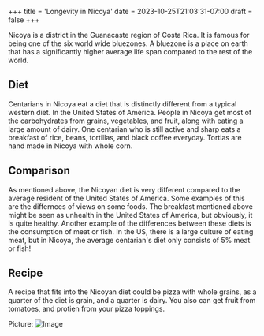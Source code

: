 +++
title = 'Longevity in Nicoya'
date = 2023-10-25T21:03:31-07:00
draft = false
+++

Nicoya is a district in the Guanacaste region of Costa Rica. It is famous for being one of the six world wide bluezones. A bluezone is a place on earth that has a significantly higher average life span compared to the rest of the world.

## Diet

Centarians in Nicoya eat a diet that is distinctly different from a typical western diet. In the United States of America. People in Nicoya get most of the carbohydrates from grains, vegetables, and fruit, along with eating a large amount of dairy. One centarian who is still active and sharp eats a breakfast of rice, beans, tortillas, and black coffee everyday. Tortias are hand made in Nicoya with whole corn.

## Comparison

As mentioned above, the Nicoyan diet is very different compared to the average resident of the United States of America. Some examples of this are the differnces of views on some foods. The breakfast mentioned above might be seen as unhealth in the United States of America, but obviously, it is quite healthy. Another example of the differences between these diets is the consumption of meat or fish. In the US, there is a large culture of eating meat, but in Nicoya, the average centarian's diet only consists of 5% meat or fish!

## Recipe

A recipe that fits into the Nicoyan diet could be pizza with whole grains, as a quarter of the diet is grain, and a quarter is dairy. You also can get fruit from tomatoes, and protien from your pizza toppings.

Picture:
![Image](/pizza.png)